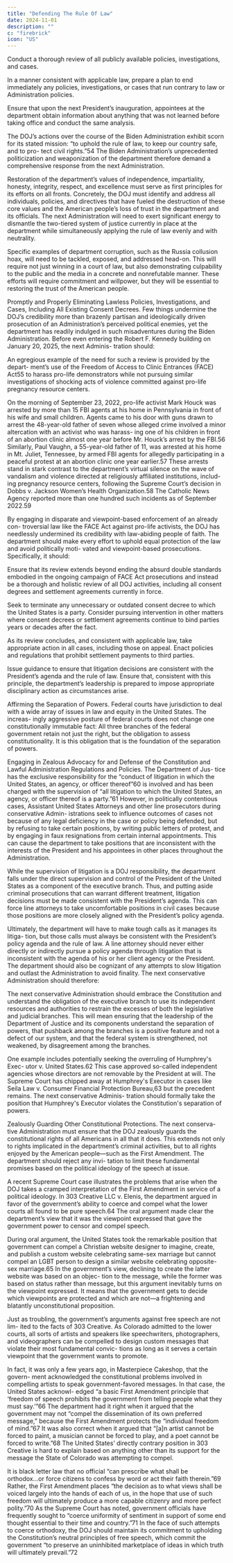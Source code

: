 ```yaml
---
title: "Defending The Rule Of Law"
date: 2024-11-01
description: ""
c: "firebrick"
icon: "US"
---
```



Conduct a thorough review of all publicly available policies,
investigations, and cases.

In a manner consistent with applicable law, prepare a plan to end
immediately any policies, investigations, or cases that run contrary
to law or Administration policies.

Ensure that upon the next President’s inauguration, appointees at
the department obtain information about anything that was not
learned before taking office and conduct the same analysis.

The DOJ’s actions over the course of the Biden Administration exhibit scorn for
its stated mission: “to uphold the rule of law, to keep our country safe, and to pro-
tect civil rights.”54 The Biden Administration’s unprecedented politicization and
weaponization of the department therefore demand a comprehensive response
from the next Administration.

Restoration of the department’s values of independence, impartiality, honesty,
integrity, respect, and excellence must serve as first principles for its efforts on all
fronts. Concretely, the DOJ must identify and address all individuals, policies, and
directives that have fueled the destruction of these core values and the American
people’s loss of trust in the department and its officials. The next Administration
will need to exert significant energy to dismantle the two-tiered system of justice
currently in place at the department while simultaneously applying the rule of law
evenly and with neutrality.

Specific examples of department corruption, such as the Russia collusion
hoax, will need to be tackled, exposed, and addressed head-on. This will require
not just winning in a court of law, but also demonstrating culpability to the public
and the media in a concrete and nonrefutable manner. These efforts will require
commitment and willpower, but they will be essential to restoring the trust of the
American people.

Promptly and Properly Eliminating Lawless Policies, Investigations, and
Cases, Including All Existing Consent Decrees. Few things undermine the
DOJ’s credibility more than brazenly partisan and ideologically driven prosecution
of an Administration’s perceived political enemies, yet the department has readily
indulged in such misadventures during the Biden Administration. Before even
entering the Robert F. Kennedy building on January 20, 2025, the next Adminis-
tration should:﻿

An egregious example of the need for such a review is provided by the depart-
ment’s use of the Freedom of Access to Clinic Entrances (FACE) Act55 to harass
pro-life demonstrators while not pursuing similar investigations of shocking acts
of violence committed against pro-life pregnancy resource centers. 

On the morning
of September 23, 2022, pro-life activist Mark Houck was arrested by more than
15 FBI agents at his home in Pennsylvania in front of his wife and small children.
Agents came to his door with guns drawn to arrest the 48-year-old father of seven
whose alleged crime involved a minor altercation with an activist who was harass-
ing one of his children in front of an abortion clinic almost one year before Mr.
Houck’s arrest by the FBI.56 Similarly, Paul Vaughn, a 55-year-old father of 11, was
arrested at his home in Mt. Juliet, Tennessee, by armed FBI agents for allegedly
participating in a peaceful protest at an abortion clinic one year earlier.57
These arrests stand in stark contrast to the department’s virtual silence on the
wave of vandalism and violence directed at religiously affiliated institutions, includ-
ing pregnancy resource centers, following the Supreme Court’s decision in Dobbs
v. Jackson Women’s Health Organization.58 The Catholic News Agency reported
more than one hundred such incidents as of September 2022.59

By engaging in disparate and viewpoint-based enforcement of an already con-
troversial law like the FACE Act against pro-life activists, the DOJ has needlessly
undermined its credibility with law-abiding people of faith. The department should
make every effort to uphold equal protection of the law and avoid politically moti-
vated and viewpoint-based prosecutions. Specifically, it should:

Ensure that its review extends beyond ending the absurd double
standards embodied in the ongoing campaign of FACE Act
prosecutions and instead be a thorough and holistic review of all DOJ
activities, including all consent degrees and settlement agreements
currently in force.

Seek to terminate any unnecessary or outdated consent decree to
which the United States is a party.
Consider pursuing intervention in other matters where consent
decrees or settlement agreements continue to bind parties years or
decades after the fact.

As its review concludes, and consistent with applicable law, take
appropriate action in all cases, including those on appeal.
Enact policies and regulations that prohibit settlement payments to
third parties.

Issue guidance to ensure that litigation decisions are consistent with
the President’s agenda and the rule of law.
Ensure that, consistent with this principle, the department’s
leadership is prepared to impose appropriate disciplinary action as
circumstances arise.

Affirming the Separation of Powers. Federal courts have jurisdiction to deal
with a wide array of issues in law and equity in the United States. The increas-
ingly aggressive posture of federal courts does not change one constitutionally
immutable fact: All three branches of the federal government retain not just the
right, but the obligation to assess constitutionality. It is this obligation that is the
foundation of the separation of powers.

Engaging in Zealous Advocacy for and Defense of the Constitution and
Lawful Administration Regulations and Policies. The Department of Jus-
tice has the exclusive responsibility for the “conduct of litigation in which the
United States, an agency, or officer thereof”60 is involved and has been charged
with the supervision of “all litigation to which the United States, an agency, or
officer thereof is a party.”61 However, in politically contentious cases, Assistant
United States Attorneys and other line prosecutors during conservative Admin-
istrations seek to influence outcomes of cases not because of any legal deficiency
in the case or policy being defended, but by refusing to take certain positions, by
writing public letters of protest, and by engaging in faux resignations from certain
internal appointments. This can cause the department to take positions that are
inconsistent with the interests of the President and his appointees in other places
throughout the Administration.

While the supervision of litigation is a DOJ responsibility, the department falls
under the direct supervision and control of the President of the United States as a
component of the executive branch. Thus, and putting aside criminal prosecutions
that can warrant different treatment, litigation decisions must be made consistent
with the President’s agenda. This can force line attorneys to take uncomfortable
positions in civil cases because those positions are more closely aligned with the
President’s policy agenda.

Ultimately, the department will have to make tough calls as it manages its litiga-
tion, but those calls must always be consistent with the President’s policy agenda
and the rule of law. A line attorney should never either directly or indirectly pursue
a policy agenda through litigation that is inconsistent with the agenda of his or her
client agency or the President. The department should also be cognizant of any
attempts to slow litigation and outlast the Administration to avoid finality. The
next conservative Administration should therefore:﻿

The next conservative Administration should embrace the Constitution and
understand the obligation of the executive branch to use its independent resources
and authorities to restrain the excesses of both the legislative and judicial branches.
This will mean ensuring that the leadership of the Department of Justice and its
components understand the separation of powers, that pushback among the
branches is a positive feature and not a defect of our system, and that the federal
system is strengthened, not weakened, by disagreement among the branches.

One example includes potentially seeking the overruling of Humphrey's Exec-
utor v. United States.62 This case approved so-called independent agencies whose
directors are not removable by the President at will. The Supreme Court has
chipped away at Humphrey's Executor in cases like Seila Law v. Consumer Financial
Protection Bureau,63 but the precedent remains. The next conservative Adminis-
tration should formally take the position that Humphrey's Executor violates the
Constitution's separation of powers.

Zealously Guarding Other Constitutional Protections. The next conserva-
tive Administration must ensure that the DOJ zealously guards the constitutional
rights of all Americans in all that it does. This extends not only to rights implicated
in the department’s criminal activities, but to all rights enjoyed by the American
people—such as the First Amendment. The department should reject any invi-
tation to limit these fundamental promises based on the political ideology of the
speech at issue.

A recent Supreme Court case illustrates the problems that arise when the DOJ
takes a cramped interpretation of the First Amendment in service of a political
ideology. In 303 Creative LLC v. Elenis, the department argued in favor of the
government’s ability to coerce and compel what the lower courts all found to be
pure speech.64 The oral argument made clear the department’s view that it was
the viewpoint expressed that gave the government power to censor and compel
speech. 

During oral argument, the United States took the remarkable position
that government can compel a Christian website designer to imagine, create, and
publish a custom website celebrating same-sex marriage but cannot compel an
LGBT person to design a similar website celebrating opposite-sex marriage.65 In
the government’s view, declining to create the latter website was based on an objec-
tion to the message, while the former was based on status rather than message,
but this argument inevitably turns on the viewpoint expressed. It means that the
government gets to decide which viewpoints are protected and which are not—a
frightening and blatantly unconstitutional proposition.

Just as troubling, the government’s arguments against free speech are not lim-
ited to the facts of 303 Creative. As Colorado admitted to the lower courts, all sorts
of artists and speakers like speechwriters, photographers, and videographers can be
compelled to design custom messages that violate their most fundamental convic-
tions as long as it serves a certain viewpoint that the government wants to promote.

In fact, it was only a few years ago, in Masterpiece Cakeshop, that the govern-
ment acknowledged the constitutional problems involved in compelling artists
to speak government-favored messages. In that case, the United States acknowl-
edged “a basic First Amendment principle that ‘freedom of speech prohibits the
government from telling people what they must say.’”66 The department had it
right when it argued that the government may not “compel the dissemination of
its own preferred message,” because the First Amendment protects the “individual
freedom of mind.”67 It was also correct when it argued that “[a]n artist cannot be
forced to paint, a musician cannot be forced to play, and a poet cannot be forced
to write.”68 The United States’ directly contrary position in 303 Creative is hard
to explain based on anything other than its support for the message the State of
Colorado was attempting to compel.

It is black letter law that no official “can prescribe what shall be orthodox...or
force citizens to confess by word or act their faith therein.”69 Rather, the First
Amendment places “the decision as to what views shall be voiced largely into the
hands of each of us, in the hope that use of such freedom will ultimately produce a
more capable citizenry and more perfect polity.”70 As the Supreme Court has noted,
government officials have frequently sought to “coerce uniformity of sentiment
in support of some end thought essential to their time and country.”71 In the face
of such attempts to coerce orthodoxy, the DOJ should maintain its commitment
to upholding the Constitution’s neutral principles of free speech, which commit
the government “to preserve an uninhibited marketplace of ideas in which truth
will ultimately prevail.”72

